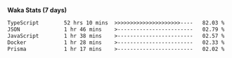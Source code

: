 
<b>Waka Stats (7 days)</b>

<!--START_SECTION:waka-->

```txt
TypeScript        52 hrs 10 mins  >>>>>>>>>>>>>>>>>>>>>----   82.03 %
JSON              1 hr 46 mins    >------------------------   02.79 %
JavaScript        1 hr 38 mins    >------------------------   02.57 %
Docker            1 hr 28 mins    >------------------------   02.33 %
Prisma            1 hr 17 mins    >------------------------   02.02 %
```

<!--END_SECTION:waka-->

